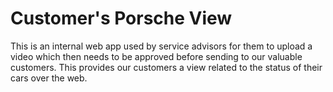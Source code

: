 # Customer's Porsche View

This is an internal web app used by service advisors for them to upload a video which then needs to be approved before sending
to our valuable customers. This provides our customers a view related to the status of their cars over the web.
